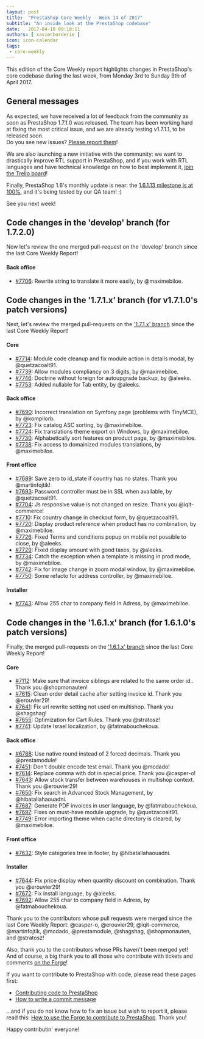 ```yaml
---
layout: post
title:  "PrestaShop Core Weekly - Week 14 of 2017"
subtitle: "An inside look at the PrestaShop codebase"
date:   2017-04-10 09:10:11
authors: [ xavierborderie ]
icon: icon-calendar
tags:
 - core-weekly
---
```


This edition of the Core Weekly report highlights changes in PrestaShop's core codebase during the last week, from Monday 3rd to Sunday 9th of April 2017.


## General messages

As expected, we have received a lot of feedback from the community as soon as PrestaShop 1.7.1.0 was released. The team has been working hard at fixing the most critical issue, and we are already testing v1.7.1.1, to be released soon.<br/>
Do you see new issues? [Please report them](http://forge.prestashop.com/)!

We are also launching a new initiative with the community: we want to drastically improve RTL support in PrestaShop, and if you work with RTL languages and have technical knowledge on how to best implement it, [join the Trello board](http://build.prestashop.com/news/PrestaShop-RTL-project/)!

Finally, PrestaShop 1.6's monthly update is near: the [1.6.1.13 milestone is at 100%](https://github.com/PrestaShop/PrestaShop/milestone/19?closed=1), and it's being tested by our QA team! :)

See you next week!


## Code changes in the 'develop' branch (for 1.7.2.0)

Now let's review the one merged pull-request on the 'develop' branch since the last Core Weekly Report!

#### Back office

* [#7706](https://github.com/PrestaShop/PrestaShop/pull/7706): Rewrite string to translate it more easily, by @maximebiloe.


## Code changes in the '1.7.1.x' branch (for v1.7.1.0's patch versions) 

Next, let's review the merged pull-requests on the ['1.7.1.x' branch](https://github.com/PrestaShop/PrestaShop/tree/1.7.1.x) since the last Core Weekly Report!


#### Core

* [#7714](https://github.com/PrestaShop/PrestaShop/pull/7714): Module code cleanup and fix module action in details modal, by @quetzacoalt91.
* [#7739](https://github.com/PrestaShop/PrestaShop/pull/7739): Allow modules compliancy on 3 digits, by @maximebiloe.
* [#7746](https://github.com/PrestaShop/PrestaShop/pull/7746): Doctrine without foreign for autoupgrade backup, by @aleeks.
* [#7753](https://github.com/PrestaShop/PrestaShop/pull/7753): Added nullable for Tab entity, by @aleeks.


#### Back office

* [#7690](https://github.com/PrestaShop/PrestaShop/pull/7690): Incorrect translation on Symfony page (problems with TinyMCE), by @kompilorb.
* [#7723](https://github.com/PrestaShop/PrestaShop/pull/7723): Fix catalog ASC sorting, by @maximebiloe.
* [#7724](https://github.com/PrestaShop/PrestaShop/pull/7724): Fix translations theme export on Windows, by @maximebiloe.
* [#7730](https://github.com/PrestaShop/PrestaShop/pull/7730): Alphabetically sort features on product page, by @maximebiloe.
* [#7738](https://github.com/PrestaShop/PrestaShop/pull/7738): Fix access to domainized modules translations, by @maximebiloe.


#### Front office

* [#7689](https://github.com/PrestaShop/PrestaShop/pull/7689): Save zero to id_state if country has no states. Thank you @martinfojtik!
* [#7693](https://github.com/PrestaShop/PrestaShop/pull/7693): Password controller must be in SSL when available, by @quetzacoalt91.
* [#7704](https://github.com/PrestaShop/PrestaShop/pull/7704): Js responsive value is not changed on resize. Thank you @iqit-commerce!
* [#7710](https://github.com/PrestaShop/PrestaShop/pull/7710): Fix country change in checkout form, by @quetzacoalt91.
* [#7720](https://github.com/PrestaShop/PrestaShop/pull/7720): Display product reference when product has no combination, by @maximebiloe.
* [#7726](https://github.com/PrestaShop/PrestaShop/pull/7726): Fixed Terms and conditions popup on mobile not possible to close, by @aleeks.
* [#7729](https://github.com/PrestaShop/PrestaShop/pull/7729): Fixed display amount with good taxes, by @aleeks.
* [#7734](https://github.com/PrestaShop/PrestaShop/pull/7734): Catch the exception when a template is missing in prod mode, by @maximebiloe.
* [#7742](https://github.com/PrestaShop/PrestaShop/pull/7742): Fix for image change in zoom modal window, by @maximebiloe.
* [#7750](https://github.com/PrestaShop/PrestaShop/pull/7750): Some refacto for address controller, by @maximebiloe.


#### Installer

* [#7743](https://github.com/PrestaShop/PrestaShop/pull/7743): Allow 255 char to company field in Adress, by @maximebiloe.


## Code changes in the '1.6.1.x' branch (for 1.6.1.0's patch versions) 

Finally, the merged pull-requests on the ['1.6.1.x' branch](https://github.com/PrestaShop/PrestaShop/tree/develop) since the last Core Weekly Report!


#### Core

* [#7112](https://github.com/PrestaShop/PrestaShop/pull/7112): Make sure that invoice siblings are related to the same order id.. Thank you @shopmonauten!
* [#7615](https://github.com/PrestaShop/PrestaShop/pull/7615): Clean order detail cache after setting invoice id. Thank you @erouvier29!
* [#7641](https://github.com/PrestaShop/PrestaShop/pull/7641): Fix url rewrite setting not used on multishop. Thank you @shagshag!
* [#7655](https://github.com/PrestaShop/PrestaShop/pull/7655): Optimization for Cart Rules. Thank you @stratosz!
* [#7741](https://github.com/PrestaShop/PrestaShop/pull/7741): Update Israel localization, by @fatmabouchekoua.


#### Back office

* [#6788](https://github.com/PrestaShop/PrestaShop/pull/6788): Use native round instead of 2 forced decimals. Thank you @prestamodule!
* [#7451](https://github.com/PrestaShop/PrestaShop/pull/7451): Don't double encode test email. Thank you @mcdado!
* [#7614](https://github.com/PrestaShop/PrestaShop/pull/7614): Replace comma with dot in special price. Thank you @casper-o!
* [#7643](https://github.com/PrestaShop/PrestaShop/pull/7643): Allow stock transfer between warehouses in multishop context. Thank you @erouvier29!
* [#7650](https://github.com/PrestaShop/PrestaShop/pull/7650): Fix search in Advanced Stock Management, by @hibatallahaouadni.
* [#7687](https://github.com/PrestaShop/PrestaShop/pull/7687): Generate PDF invoices in user language, by @fatmabouchekoua.
* [#7697](https://github.com/PrestaShop/PrestaShop/pull/7697): Fixes on must-have module upgrade, by @quetzacoalt91.
* [#7749](https://github.com/PrestaShop/PrestaShop/pull/7749): Error importing theme when cache directory is cleared, by @maximebiloe.


#### Front office

* [#7632](https://github.com/PrestaShop/PrestaShop/pull/7632): Style categories tree in footer, by @hibatallahaouadni.


#### Installer

* [#7644](https://github.com/PrestaShop/PrestaShop/pull/7644): Fix price display when quantity discount on combination. Thank you @erouvier29!
* [#7672](https://github.com/PrestaShop/PrestaShop/pull/7672): Fix install language, by @aleeks.
* [#7692](https://github.com/PrestaShop/PrestaShop/pull/7692): Allow 255 char to company field in Adress, by @fatmabouchekoua.


Thank you to the contributors whose pull requests were merged since the last Core Weekly Report: @casper-o, @erouvier29, @iqit-commerce, @martinfojtik, @mcdado, @prestamodule, @shagshag, @shopmonauten, and @stratosz!


Also, thank you to the contributors whose PRs haven't been merged yet! And of course, a big thank you to all those who contribute with tickets and comments [on the Forge](http://forge.prestashop.com/)!

If you want to contribute to PrestaShop with code, please read these pages first:

 * [Contributing code to PrestaShop](http://doc.prestashop.com/display/PS16/Contributing+code+to+PrestaShop)
 * [How to write a commit message](http://doc.prestashop.com/display/PS16/How+to+write+a+commit+message)

...and if you do not know how to fix an issue but wish to report it, please read this: [How to use the Forge to contribute to PrestaShop](http://doc.prestashop.com/display/PS16/How+to+use+the+Forge+to+contribute+to+PrestaShop). Thank you!

Happy contributin' everyone!
